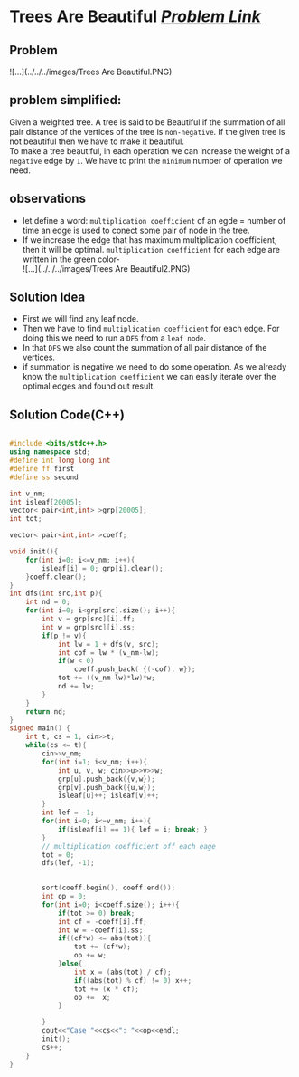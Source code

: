 # Trees Are Beautiful [***Problem Link***](https://algo.codemarshal.org/contests/icpc-dhaka-20-mock/problems/E)

## Problem
![...](../../../images/Trees Are Beautiful.PNG) <br>

## problem simplified:
Given a weighted tree. A tree is said to be Beautiful if the summation of all pair distance of the vertices of the tree is `non-negative`. If the given tree is not beautiful then we have to make it beautiful. <br>
To make a tree beautiful, in each operation we can increase the weight of a `negative` edge by `1`.
We have to print the `minimum` number of operation we need.

## observations
- let define a word: `multiplication coefficient` of an egde = number of time an edge is used to conect some pair of node in the tree.  
- If we increase the edge that has maximum multiplication coefficient, then it will be optimal.
`multiplication coefficient` for each edge are written in the green color- <br>
![...](../../../images/Trees Are Beautiful2.PNG) <br>


## Solution Idea
- First we will find any leaf node.
- Then we have to find `multiplication coefficient` for each edge. For doing this we need to run a `DFS` from a `leaf node`.
- In that `DFS` we also count the summation of all pair distance of the vertices.
- if summation is negative we need to do some operation. As we already know the `multiplication coefficient` we can easily iterate over the optimal edges and found out result.



## **Solution Code(C++)**

```C++

#include <bits/stdc++.h>
using namespace std;
#define int long long int
#define ff first
#define ss second

int v_nm;
int isleaf[20005];
vector< pair<int,int> >grp[20005];
int tot;

vector< pair<int,int> >coeff;

void init(){
    for(int i=0; i<=v_nm; i++){
        isleaf[i] = 0; grp[i].clear();
    }coeff.clear();
}
int dfs(int src,int p){
    int nd = 0;
    for(int i=0; i<grp[src].size(); i++){
        int v = grp[src][i].ff;
        int w = grp[src][i].ss;
        if(p != v){
            int lw = 1 + dfs(v, src);
            int cof = lw * (v_nm-lw);
            if(w < 0)
                coeff.push_back( {(-cof), w});
            tot += ((v_nm-lw)*lw)*w;
            nd += lw;
        }
    }
    return nd;
}
signed main() {
    int t, cs = 1; cin>>t;
    while(cs <= t){
        cin>>v_nm;
        for(int i=1; i<v_nm; i++){
            int u, v, w; cin>>u>>v>>w;
            grp[u].push_back({v,w});
            grp[v].push_back({u,w});
            isleaf[u]++; isleaf[v]++;
        }
        int lef = -1;
        for(int i=0; i<=v_nm; i++){
            if(isleaf[i] == 1){ lef = i; break; }
        }
        // multiplication coefficient off each eage
        tot = 0;
        dfs(lef, -1);
        

        sort(coeff.begin(), coeff.end());
        int op = 0;
        for(int i=0; i<coeff.size(); i++){
            if(tot >= 0) break;
            int cf = -coeff[i].ff;
            int w = -coeff[i].ss;
            if((cf*w) <= abs(tot)){
                tot += (cf*w);
                op += w;
            }else{
                int x = (abs(tot) / cf);
                if((abs(tot) % cf) != 0) x++;
                tot += (x * cf);
                op +=  x;
            }

        }
        cout<<"Case "<<cs<<": "<<op<<endl;
        init();
        cs++;
    }
}



```
